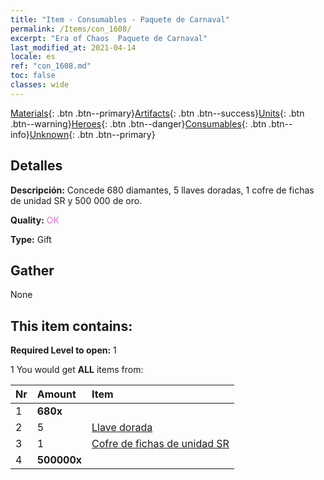 ```yaml
---
title: "Item - Consumables - Paquete de Carnaval"
permalink: /Items/con_1608/
excerpt: "Era of Chaos  Paquete de Carnaval"
last_modified_at: 2021-04-14
locale: es
ref: "con_1608.md"
toc: false
classes: wide
---
```

 [Materials](/es/Items/){: .btn .btn--primary}[Artifacts](/es/Items/Artifacts/){: .btn .btn--success}[Units](/es/Items/Units/){: .btn .btn--warning}[Heroes](/es/Items/Heroes/){: .btn .btn--danger}[Consumables](/es/Items/Consumables/){: .btn .btn--info}[Unknown](/es/Items/Unknown/){: .btn .btn--primary}

## Detalles
 **Descripción:** Concede 680 diamantes, 5 llaves doradas, 1 cofre de fichas de unidad SR y 500 000 de oro.

 **Quality:** <span style="color: #DA70D6">OK</span>

 **Type:** Gift

## Gather

  None

## This item contains:

 **Required Level to open:** 1

 1 You would get **ALL** items  from:

  | Nr | Amount |     Item    |
  |:---|:-------|:------------|
  | 1 |  **680x** | <i class="fas fa-gem"/> |  | 
  | 2 | 5 | [Llave dorada](/es/Items/con_783/) | 
  | 3 | 1 | [Cofre de fichas de unidad SR](/es/Items/con_1597/) | 
  | 4 |  **500000x** | <i class="fas fa-coins"/> |  | 
